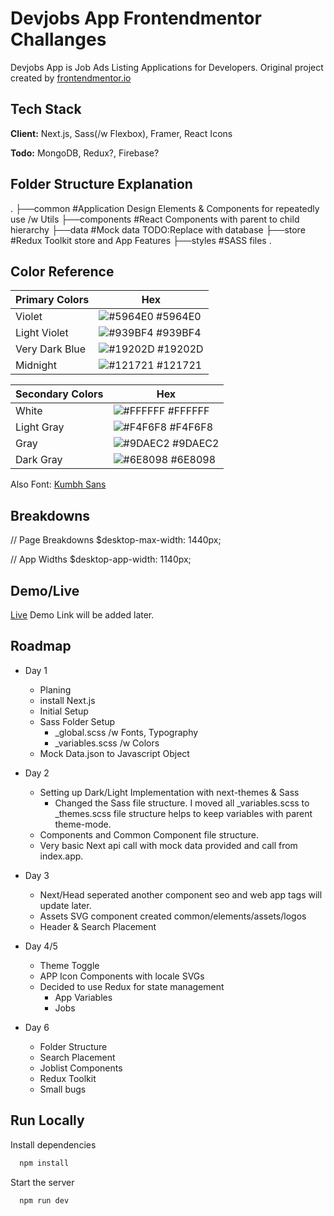# Devjobs App Frontendmentor Challanges

Devjobs App is Job Ads Listing Applications for Developers. Original project created by [frontendmentor.io](https://www.frontendmentor.io/challenges/devjobs-web-app-HuvC_LP4l)

## Tech Stack

**Client:** Next.js, Sass(/w Flexbox), Framer, React Icons

**Todo:** MongoDB, Redux?, Firebase?

## Folder Structure Explanation

.
├──common #Application Design Elements & Components for repeatedly use /w Utils
├──components #React Components with parent to child hierarchy
├──data #Mock data TODO:Replace with database
├──store #Redux Toolkit store and App Features
├──styles #SASS files
.

## Color Reference

| Primary Colors | Hex                                                              |
| -------------- | ---------------------------------------------------------------- |
| Violet         | ![#5964E0](https://via.placeholder.com/10/5964E0?text=+) #5964E0 |
| Light Violet   | ![#939BF4](https://via.placeholder.com/10/939BF4?text=+) #939BF4 |
| Very Dark Blue | ![#19202D](https://via.placeholder.com/10/19202D?text=+) #19202D |
| Midnight       | ![#121721](https://via.placeholder.com/10/121721?text=+) #121721 |

| Secondary Colors | Hex                                                              |
| ---------------- | ---------------------------------------------------------------- |
| White            | ![#FFFFFF](https://via.placeholder.com/10/fff?text=+) #FFFFFF    |
| Light Gray       | ![#F4F6F8](https://via.placeholder.com/10/F4F6F8?text=+) #F4F6F8 |
| Gray             | ![#9DAEC2](https://via.placeholder.com/10/9DAEC2?text=+) #9DAEC2 |
| Dark Gray        | ![#6E8098](https://via.placeholder.com/10/6E8098?text=+) #6E8098 |

Also Font: [Kumbh Sans](https://fonts.google.com/specimen/Kumbh+Sans)

## Breakdowns

// Page Breakdowns
$desktop-max-width: 1440px;

// App Widths
$desktop-app-width: 1140px;

## Demo/Live

[Live](#)
Demo Link will be added later.

## Roadmap

- Day 1

  - Planing
  - install Next.js
  - Initial Setup
  - Sass Folder Setup
    - \_global.scss /w Fonts, Typography
    - \_variables.scss /w Colors
  - Mock Data.json to Javascript Object

- Day 2

  - Setting up Dark/Light Implementation with next-themes & Sass
    - Changed the Sass file structure. I moved all \_variables.scss to \_themes.scss file structure helps to keep variables with parent theme-mode.
  - Components and Common Component file structure.
  - Very basic Next api call with mock data provided and call from index.app.

- Day 3

  - Next/Head seperated another component seo and web app tags will update later.
  - Assets SVG component created common/elements/assets/logos
  - Header & Search Placement

- Day 4/5

  - Theme Toggle
  - APP Icon Components with locale SVGs
  - Decided to use Redux for state management
    - App Variables
    - Jobs

- Day 6

  - Folder Structure
  - Search Placement
  - Joblist Components
  - Redux Toolkit
  - Small bugs

## Run Locally

Install dependencies

```bash
  npm install
```

Start the server

```bash
  npm run dev
```
